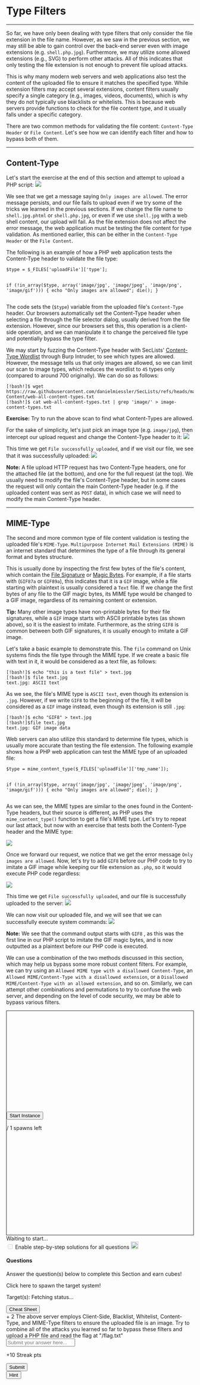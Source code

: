 
<h1>Type Filters</h1>
<hr/>
<p>So far, we have only been dealing with type filters that only consider the file extension in the file name. However, as we saw in the previous section, we may still be able to gain control over the back-end server even with image extensions (e.g. <code>shell.php.jpg</code>). Furthermore, we may utilize some allowed extensions (e.g., SVG) to perform other attacks. All of this indicates that only testing the file extension is not enough to prevent file upload attacks.</p>
<p>This is why many modern web servers and web applications also test the content of the uploaded file to ensure it matches the specified type. While extension filters may accept several extensions, content filters usually specify a single category (e.g., images, videos, documents), which is why they do not typically use blacklists or whitelists. This is because web servers provide functions to check for the file content type, and it usually falls under a specific category.</p>
<p>There are two common methods for validating the file content: <code>Content-Type Header</code> or <code>File Content</code>. Let's see how we can identify each filter and how to bypass both of them.</p>
<hr/>
<h2>Content-Type</h2>
<p>Let's start the exercise at the end of this section and attempt to upload a PHP script:
<img class="website-screenshot" data-url="http://SERVER_IP:PORT/" src="/storage/modules/136/file_uploads_content_type_upload.jpg"/></p>
<p>We see that we get a message saying <code>Only images are allowed</code>. The error message persists, and our file fails to upload even if we try some of the tricks we learned in the previous sections. If we change the file name to <code>shell.jpg.phtml</code> or <code>shell.php.jpg</code>, or even if we use <code>shell.jpg</code> with a web shell content, our upload will fail. As the file extension does not affect the error message, the web application must be testing the file content for type validation. As mentioned earlier, this can be either in the <code>Content-Type Header</code> or the <code>File Content</code>.</p>
<p>The following is an example of how a PHP web application tests the Content-Type header to validate the file type:</p>
<pre><code class="language-php">$type = $_FILES['uploadFile']['type'];

if (!in_array($type, array('image/jpg', 'image/jpeg', 'image/png', 'image/gif'))) {
    echo "Only images are allowed";
    die();
}
</code></pre>
<p>The code sets the (<code>$type</code>) variable from the uploaded file's <code>Content-Type</code> header. Our browsers automatically set the Content-Type header when selecting a file through the file selector dialog, usually derived from the file extension. However, since our browsers set this, this operation is a client-side operation, and we can manipulate it to change the perceived file type and potentially bypass the type filter.</p>
<p>We may start by fuzzing the Content-Type header with SecLists' <a href="https://github.com/danielmiessler/SecLists/blob/master/Discovery/Web-Content/web-all-content-types.txt">Content-Type Wordlist</a> through Burp Intruder, to see which types are allowed. However, the message tells us that only images are allowed, so we can limit our scan to image types, which reduces the wordlist to <code>45</code> types only (compared to around 700 originally). We can do so as follows:</p>
<pre><code class="language-shell-session">[!bash!]$ wget https://raw.githubusercontent.com/danielmiessler/SecLists/refs/heads/master/Discovery/Web-Content/web-all-content-types.txt
[!bash!]$ cat web-all-content-types.txt | grep 'image/' &gt; image-content-types.txt
</code></pre>
<div class="card bg-light">
<div class="card-body">
<p class="mb-0"><b>Exercise:</b> Try to run the above scan to find what Content-Types are allowed.</p>
</div>
</div>
<p>For the sake of simplicity, let's just pick an image type (e.g. <code>image/jpg</code>), then intercept our upload request and change the Content-Type header to it:
<img class="website-screenshot" data-url="http://SERVER_IP:PORT/" src="/storage/modules/136/file_uploads_bypass_content_type_request.jpg"/></p>
<p>This time we get <code>File successfully uploaded</code>, and if we visit our file, we see that it was successfully uploaded:
<img class="website-screenshot" data-url="http://SERVER_IP:PORT/profile_images/shell.php?cmd=id" src="/storage/modules/136/file_uploads_php_manual_shell.jpg"/></p>
<div class="card bg-light">
<div class="card-body">
<p class="mb-0"><b>Note:</b> A file upload HTTP request has two Content-Type headers, one for the attached file (at the bottom), and one for the full request (at the top). We usually need to modify the file's Content-Type header, but in some cases the request will only contain the main Content-Type header (e.g. if the uploaded content was sent as <code>POST</code> data), in which case we will need to modify the main Content-Type header.</p>
</div>
</div>
<hr/>
<h2>MIME-Type</h2>
<p>The second and more common type of file content validation is testing the uploaded file's <code>MIME-Type</code>. <code>Multipurpose Internet Mail Extensions (MIME)</code> is an internet standard that determines the type of a file through its general format and bytes structure.</p>
<p>This is usually done by inspecting the first few bytes of the file's content, which contain the <a href="https://en.wikipedia.org/wiki/List_of_file_signatures">File Signature</a> or <a href="https://web.archive.org/web/20240522030920/https://opensource.apple.com/source/file/file-23/file/magic/magic.mime">Magic Bytes</a>. For example, if a file starts with (<code>GIF87a</code> or <code>GIF89a</code>), this indicates that it is a <code>GIF</code> image, while a file starting with plaintext is usually considered a <code>Text</code> file. If we change the first bytes of any file to the GIF magic bytes, its MIME type would be changed to a GIF image, regardless of its remaining content or extension.</p>
<div class="card bg-light">
<div class="card-body">
<p class="mb-0"><b>Tip:</b> Many other image types have non-printable bytes for their file signatures, while a <code>GIF</code> image starts with ASCII printable bytes (as shown above), so it is the easiest to imitate. Furthermore, as the string <code>GIF8</code> is common between both GIF signatures, it is usually enough to imitate a GIF image.</p>
</div>
</div>
<p>Let's take a basic example to demonstrate this. The <code>file</code> command on Unix systems finds the file type through the MIME type. If we create a basic file with text in it, it would be considered as a text file, as follows:</p>
<pre><code class="language-shell-session">[!bash!]$ echo "this is a text file" &gt; text.jpg 
[!bash!]$ file text.jpg 
text.jpg: ASCII text
</code></pre>
<p>As we see, the file's MIME type is <code>ASCII text</code>, even though its extension is <code>.jpg</code>. However, if we write <code>GIF8</code> to the beginning of the file, it will be considered as a <code>GIF</code> image instead, even though its extension is still <code>.jpg</code>:</p>
<pre><code class="language-shell-session">[!bash!]$ echo "GIF8" &gt; text.jpg 
[!bash!]$file text.jpg
text.jpg: GIF image data
</code></pre>
<p>Web servers can also utilize this standard to determine file types, which is usually more accurate than testing the file extension. The following example shows how a PHP web application can test the MIME type of an uploaded file:</p>
<pre><code class="language-php">$type = mime_content_type($_FILES['uploadFile']['tmp_name']);

if (!in_array($type, array('image/jpg', 'image/jpeg', 'image/png', 'image/gif'))) {
    echo "Only images are allowed";
    die();
}
</code></pre>
<p>As we can see, the MIME types are similar to the ones found in the Content-Type headers, but their source is different, as PHP uses the <code>mime_content_type()</code> function to get a file's MIME type. Let's try to repeat our last attack, but now with an exercise that tests both the Content-Type header and the MIME type:</p>
<img class="website-screenshot" data-url="http://SERVER_IP:PORT/" src="/storage/modules/136/file_uploads_bypass_content_type_request.jpg"/>
<p>Once we forward our request, we notice that we get the error message <code>Only images are allowed</code>. Now, let's try to add <code>GIF8</code> before our PHP code to try to imitate a GIF image while keeping our file extension as <code>.php</code>, so it would execute PHP code regardless:</p>
<img class="website-screenshot" data-url="http://SERVER_IP:PORT/" src="/storage/modules/136/file_uploads_bypass_mime_type_request.jpg"/>
<p>This time we get <code>File successfully uploaded</code>, and our file is successfully uploaded to the server:
<img class="website-screenshot" data-url="http://SERVER_IP:PORT/" src="/storage/modules/136/file_uploads_bypass_mime_type.jpg"/></p>
<p>We can now visit our uploaded file, and we will see that we can successfully execute system commands:
<img class="website-screenshot" data-url="http://SERVER_IP:PORT/profile_images/shell.php?cmd=id" src="/storage/modules/136/file_uploads_php_manual_shell_gif.jpg"/></p>
<div class="card bg-light">
<div class="card-body">
<p class="mb-0"><b>Note:</b> We see that the command output starts with <code>GIF8</code> , as this was the first line in our PHP script to imitate the GIF magic bytes, and is now outputted as a plaintext before our PHP code is executed.</p>
</div>
</div>
<p>We can use a combination of the two methods discussed in this section, which may help us bypass some more robust content filters. For example, we can try using an <code>Allowed MIME type with a disallowed Content-Type</code>, an <code>Allowed MIME/Content-Type with a disallowed extension</code>, or a <code>Disallowed MIME/Content-Type with an allowed extension</code>, and so on. Similarly, we can attempt other combinations and permutations to try to confuse the web server, and depending on the level of code security, we may be able to bypass various filters.</p>
<div class="mb-5 pwnbox-select-card"></div>
<div id="screen" style="height: 600px; border: 1px solid;">
<div class="screenPlaceholder">
<div class="instanceLoading" style="display: none;">
<h1 class="text-center" style="margin-top: 270px;"><i class="fa fa-circle-notch fa-spin"></i>
</h1>
<div class="text-center">Instance is starting...</div>
</div>
<div class="instanceTerminating" style="display: none;">
<h1 class="text-center" style="margin-top: 270px;"><i class="fa fa-circle-notch fa-spin"></i>
</h1>
<div class="text-center">Terminating instance...</div>
</div>
<div class="row instanceStart max-width-canvas">
<div class="col-4"></div>
<div class="col-4">
<button class="startInstanceBtn btn btn-success text-light btn-lg btn-block" style="margin-top: 270px;">Start Instance
                            </button>
<p class="text-center mt-2 font-size-13 font-secondary">
<span class="text-success spawnsLeft">
<i class="fal fa-infinity"></i>
</span> / 1 spawns left
                            </p>
</div>
<div class="col-4"></div>
</div>
</div>
</div>
<div class="row align-center justify-center my-4">
<div class="col-5 justify-start">
<button class="instance-button fullScreenBtn btn btn-light btn-sm float-left" style="display:none;" target="_blank"><i class="fad fa-expand text-success mr-1"></i>  Full Screen
                    </button>
<button class="instance-button terminateInstanceBtn btn btn-light btn-sm ml-2" style="display:none;"><i class="fad fa-times text-danger"></i>  Terminate
                    </button>
<button class="instance-button resetInstanceBtn btn btn-light btn-sm ml-1" style="display:none;"><i class="fad fa-sync text-warning mr-2"></i>  Reset
                    </button>
<div class="btn-group" role="group">
<button class="instance-button extendInstanceBtn btn btn-light btn-sm ml-1" style="display:none;cursor: default;">Life Left:
                            <span class="lifeLeft"></span>m
                        </button>
<button class="extendInstanceBtn extendInstanceBtnClicker btn btn-light btn-sm" data-title="Extend Life" data-toggle="tooltip" style="display:none;"><i class="fa fa-plus text-success"></i></button>
</div>
</div>
<div class="col-7 justify-end pt-2 pr-2 font-size-small text-right" id="statusText">Waiting to
                    start...
                </div>
</div>
<div class="d-inline-block mb-2 solutionSettings solutionSettingsOffsets" id="solutionsModuleSetting">
<div class="border border-secondary p-2 rounded">
<div class="custom-control custom-switch d-flex">
<input class="custom-control-input" disabled="" id="showSolutionsModuleSetting" type="checkbox"/>
<label class="custom-control-label font-size-14 font-weight-normal text-white" for="showSolutionsModuleSetting">
                                Enable step-by-step solutions for all questions
                            </label>
<span aria-hidden="true" class="cursor-pointer font-size-14 ml-1 mr-1 text-white" data-content="Access to this feature is exclusive to annual subscribers. To acquire an annual subscription, kindly proceed by clicking &lt;a href='/billing'&gt;here&lt;/a&gt;." data-html="true" data-placement="top" data-toggle="popover" data-trigger="click" title="Activate Solutions">
<i class="fa fa-info-circle font-size-12"></i>
</span>
<img alt="sparkles-icon-decoration" class="ml-2 w-auto sparkles-icon" height="20" src="/images/sparkles-solid.svg">
</img></div>
</div>
</div>
<div class="card" id="questionsDiv">
<div class="card-body">
<div class="row">
<div class="col-9">
<h4 class="card-title mt-0 font-size-medium">Questions</h4>
<p class="card-title-desc font-size-large font-size-15">Answer the question(s) below
                                to complete this Section and earn cubes!</p>
<span class="spawnTargetBtn spawn-target-text-clone d-none">Click here to spawn the target
                                system!</span>
<p class="card-title-desc font-size-large font-size-15 mb-0">
    Target(s): <span class="text-success">
<span class="target" style="cursor:pointer;">
<i class="fad fa-circle-notch fa-spin"></i>
<span class="spawnTargetBtn">Fetching status...</span>
</span>
</span>
<button class="resetTargetBtn btn btn-light btn-sm" data-title="Reset Target(s)" data-toggle="tooltip" style="cursor: pointer; display: none;">
<i class="fad fa-sync text-warning"></i>
</button>
<br/>
<div class="d-flex align-items-center targetLifeContainer">
<span class="targetLifeTimeContainer" style="display: none;">
            Life Left: <span class="targetLifeTime font-size-15">0</span> minute(s)
                    </span>
</div>
</p>
</div>
<div class="col-3 text-right float-right">
<button class="btn btn-light bg-color-blue-nav mt-2 w-100 d-flex align-items-center" data-target="#cheatSheetModal" data-toggle="modal">
<div><i class="fad fa-file-alt mr-2"></i></div>
<div class="text-center w-100 ml-1">Cheat Sheet</div>
</button>
</div>
</div>
<div>
<div>
<label class="module-question" for="869"><span class="badge badge-soft-dark font-size-14 mr-2">+ 2 <i class="fad fa-cube text-success"></i></span> The above server employs Client-Side, Blacklist, Whitelist, Content-Type, and MIME-Type filters to ensure the uploaded file is an image. Try to combine all of the attacks you learned so far to bypass these filters and upload a PHP file and read the flag at "/flag.txt"
                            </label>
<div class="row">
<div class="col-lg-12 mb-4">
<input class="form-control bg-color-blue-nav" color="green" id="answer869" maxlength="191" placeholder="Submit your answer here..." type="text"/>
</div>
<div class="d-flex justify-content-end w-100 mr-3">
<p class="mb-0 mr-3 mt-1 font-size-14 font-medium text-white" id="questionStreakPointsText-869">
                                        +10 Streak pts</p>
<div class="mb-4 mr-1 d-flex align-items-center">
<button class="btn btn-primary btn-block btnAnswer" data-question-id="869" id="btnAnswer869">
<div class="submit-button-text">
<i class="fad fa-flag-checkered mr-2"></i> Submit
                                            </div>
<div class="submit-button-loader mx-4 d-none">
<i class="fa fa-circle-notch fa-spin"></i>
</div>
</button>
</div>
<div class="mb-4 mr-1">
<button class="btn btn-outline-warning btn-block" data-target="#hint869" data-toggle="modal" id="hintBtn869"><i class="fad fa-life-ring mr-2"></i> Hint
                                        </button>
</div>
</div>
</div>
<div class="">
</div>
</div>
</div>
</div>
</div>
